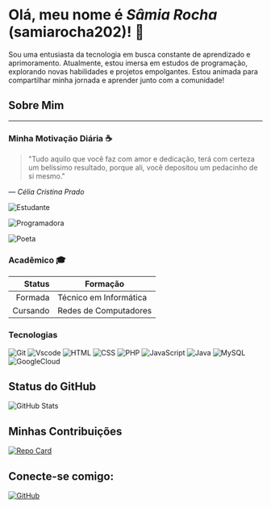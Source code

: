
# Olá, meu nome é *Sâmia Rocha* (samiarocha202)! 👋
Sou uma entusiasta da tecnologia em busca constante de aprendizado e aprimoramento. Atualmente, estou imersa em estudos de programação, explorando novas habilidades e projetos empolgantes. Estou animada para compartilhar minha jornada e aprender junto com a comunidade!

## Sobre Mim
---
### Minha Motivação Diária ☕
> "Tudo aquilo que você faz com amor e dedicação, terá com certeza um belíssimo resultado, porque ali, você depositou um pedacinho de si mesmo."

— *Célia Cristina Prado*


![Estudante](https://img.shields.io/badge/Estudante-008000?style=for-the-badge&logoWidth=40)

![Programadora](https://img.shields.io/badge/Programadora-0047AB?style=for-the-badge&logoWidth=40) 

![Poeta](https://img.shields.io/badge/Poeta-800080?style=for-the-badge&logoWidth=40)

### Acadêmico 🎓

| Status| Formação |
|---------:|-----------|
| Formada  |Técnico em Informática|
| Cursando |Redes de Computadores |

### Tecnologias

![Git](https://img.shields.io/badge/GIT-E44C30?style=for-the-badge&logo=git&logoColor=white) 
![Vscode](https://img.shields.io/badge/Vscode-007ACC?style=for-the-badge&logo=visual-studio-code&logoColor=white)
![HTML](https://img.shields.io/badge/HTML-000?style=for-the-badge&logo=html5&logoColor=30A3DC)
![CSS](https://img.shields.io/badge/CSS-000?style=for-the-badge&logo=css3&logoColor=E94D5F)
![PHP](https://img.shields.io/badge/PHP-777BB4?style=for-the-badge&logo=php&logoColor=white) 
![JavaScript](https://img.shields.io/badge/JavaScript-000?style=for-the-badge&logo=javascript&logoColor=#FFFF00) 
![Java](https://img.shields.io/badge/Java-B00?style=for-the-badge&logo=java)
![MySQL](https://img.shields.io/badge/MySQL-00000F?style=for-the-badge&logo=mysql&logoColor=white) 
![GoogleCloud](https://img.shields.io/badge/GoogleCloud-%234285F4.svg?style=for-the-badge&logo=google-cloud&logoColor=white)

## Status do GitHub
![GitHub Stats](https://github-readme-stats.vercel.app/api?username=samiarocha202&theme=transparent&bg_color=00008b&border_color=30A3DC&show_icons=true&icon_color=FFFF00&title_color=FFFFFF&text_color=FFF)


## Minhas Contribuições
[![Repo Card](https://github-readme-stats.vercel.app/api/pin/?username=samiarocha202&repo=dio-lab-open-source&bg_color=000&border_color=30A3DC&show_icons=true&icon_color=30A3DC&title_color=E94D5F&text_color=FFF)](https://github.com/samiarocha202/dio-lab-open-source)


## Conecte-se comigo:
[![GitHub](https://img.shields.io/badge/GitHub-100000?style=for-the-badge&logo=github&logoColor=white)](https://github.com/samiarocha202)
